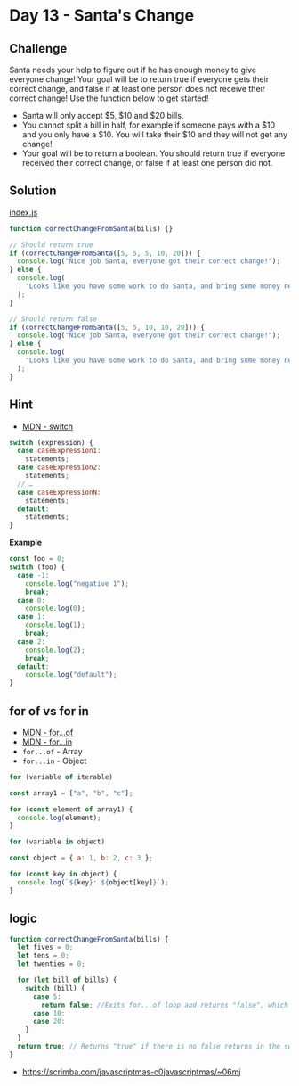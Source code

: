# Day 13 - Santa's Change

## Challenge

Santa needs your help to figure out if he has enough money to give everyone change!
Your goal will be to return true if everyone gets their correct change, and false if at least one person does not receive their correct change! Use the function below to get started!

- Santa will only accept $5, $10 and $20 bills.
- You cannot split a bill in half, for example if someone pays with a $10 and you only have a $10. You will take their $10 and they will not get any change!
- Your goal will be to return a boolean. You should return true if everyone received their correct change, or false if at least one person did not.

## Solution

[index.js](index.js)

```js
function correctChangeFromSanta(bills) {}

// Should return true
if (correctChangeFromSanta([5, 5, 5, 10, 20])) {
  console.log("Nice job Santa, everyone got their correct change!");
} else {
  console.log(
    "Looks like you have some work to do Santa, and bring some money next time!"
  );
}

// Should return false
if (correctChangeFromSanta([5, 5, 10, 10, 20])) {
  console.log("Nice job Santa, everyone got their correct change!");
} else {
  console.log(
    "Looks like you have some work to do Santa, and bring some money next time!"
  );
}
```

## Hint

- [MDN - switch](https://developer.mozilla.org/en-US/docs/Web/JavaScript/Reference/Statements/switch)

```js
switch (expression) {
  case caseExpression1:
    statements;
  case caseExpression2:
    statements;
  // …
  case caseExpressionN:
    statements;
  default:
    statements;
}
```

**Example**

```js
const foo = 0;
switch (foo) {
  case -1:
    console.log("negative 1");
    break;
  case 0:
    console.log(0);
  case 1:
    console.log(1);
    break;
  case 2:
    console.log(2);
    break;
  default:
    console.log("default");
}
```

## for of vs for in

- [MDN - for...of](https://developer.mozilla.org/en-US/docs/Web/JavaScript/Reference/Statements/for...of)
- [MDN - for...in](https://developer.mozilla.org/en-US/docs/Web/JavaScript/Reference/Statements/for...in)
- `for...of` - Array
- `for...in` - Object

```js
for (variable of iterable)
```

```js
const array1 = ["a", "b", "c"];

for (const element of array1) {
  console.log(element);
}
```

```js
for (variable in object)
```

```js
const object = { a: 1, b: 2, c: 3 };

for (const key in object) {
  console.log(`${key}: ${object[key]}`);
}
```

## logic

```js
function correctChangeFromSanta(bills) {
  let fives = 0;
  let tens = 0;
  let twenties = 0;

  for (let bill of bills) {
    switch (bill) {
      case 5:
        return false; //Exits for...of loop and returns "false", which is the result of this function.
      case 10:
      case 20:
    }
  }
  return true; // Returns "true" if there is no false returns in the switch condition.
}
```

- https://scrimba.com/javascriptmas-c0javascriptmas/~06mj
